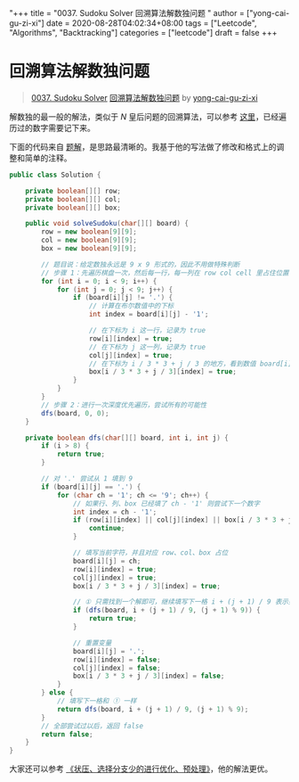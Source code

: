 "+++
title = "0037. Sudoku Solver 回溯算法解数独问题 "
author = ["yong-cai-gu-zi-xi"]
date = 2020-08-28T04:02:34+08:00
tags = ["Leetcode", "Algorithms", "Backtracking"]
categories = ["leetcode"]
draft = false
+++

# 回溯算法解数独问题

> [0037. Sudoku Solver](https://leetcode-cn.com/problems/sudoku-solver/)
> [回溯算法解数独问题](https://leetcode-cn.com/problems/sudoku-solver/solution/da-jia-bu-yao-kan-labuladong-de-jie-fa-fei-chang-w/) by [yong-cai-gu-zi-xi](https://leetcode-cn.com/u/yong-cai-gu-zi-xi/)

解数独的最一般的解法，类似于 $N$ 皇后问题的回溯算法，可以参考 [这里](https://leetcode-cn.com/problems/n-queens/solution/gen-ju-di-46-ti-quan-pai-lie-de-hui-su-suan-fa-si-/)，已经遍历过的数字需要记下来。

下面的代码来自 [题解](https://leetcode-cn.com/problems/sudoku-solver/solution/fan-zheng-wo-jue-de-wo-zhe-ge-cai-ji-de-dai-ma-hen/)，是思路最清晰的。我基于他的写法做了修改和格式上的调整和简单的注释。

```Java
public class Solution {

    private boolean[][] row;
    private boolean[][] col;
    private boolean[][] box;

    public void solveSudoku(char[][] board) {
        row = new boolean[9][9];
        col = new boolean[9][9];
        box = new boolean[9][9];

        // 题目说：给定数独永远是 9 x 9 形式的，因此不用做特殊判断
        // 步骤 1：先遍历棋盘一次，然后每一行，每一列在 row col cell 里占住位置
        for (int i = 0; i < 9; i++) {
            for (int j = 0; j < 9; j++) {
                if (board[i][j] != '.') {
                    // 计算在布尔数值中的下标
                    int index = board[i][j] - '1';

                    // 在下标为 i 这一行，记录为 true
                    row[i][index] = true;
                    // 在下标为 j 这一列，记录为 true
                    col[j][index] = true;
                    // 在下标为 i / 3 * 3 + j / 3 的地方，看到数值 board[i][j] - '1'
                    box[i / 3 * 3 + j / 3][index] = true;
                }
            }
        }
        // 步骤 2：进行一次深度优先遍历，尝试所有的可能性
        dfs(board, 0, 0);
    }

    private boolean dfs(char[][] board, int i, int j) {
        if (i > 8) {
            return true;
        }

        // 对 '.' 尝试从 1 填到 9
        if (board[i][j] == '.') {
            for (char ch = '1'; ch <= '9'; ch++) {
                // 如果行、列、box 已经填了 ch - '1' 则尝试下一个数字
                int index = ch - '1';
                if (row[i][index] || col[j][index] || box[i / 3 * 3 + j / 3][index]) {
                    continue;
                }

                // 填写当前字符，并且对应 row、col、box 占位
                board[i][j] = ch;
                row[i][index] = true;
                col[j][index] = true;
                box[i / 3 * 3 + j / 3][index] = true;

                // ① 只需找到一个解即可，继续填写下一格 i + (j + 1) / 9 表示如果 j 已经在一列的末尾，跳转到下一行
                if (dfs(board, i + (j + 1) / 9, (j + 1) % 9)) {
                    return true;
                }

                // 重置变量
                board[i][j] = '.';
                row[i][index] = false;
                col[j][index] = false;
                box[i / 3 * 3 + j / 3][index] = false;
            }
        } else {
            // 填写下一格和 ① 一样
            return dfs(board, i + (j + 1) / 9, (j + 1) % 9);
        }
        // 全部尝试过以后，返回 false
        return false;
    }
}
```

大家还可以参考 [《状压、选择分支少的进行优化、预处理》](https://leetcode-cn.com/problems/sudoku-solver/solution/zhuang-ya-xuan-ze-fen-zhi-shao-de-jin-xing-you-hua/)，他的解法更优。